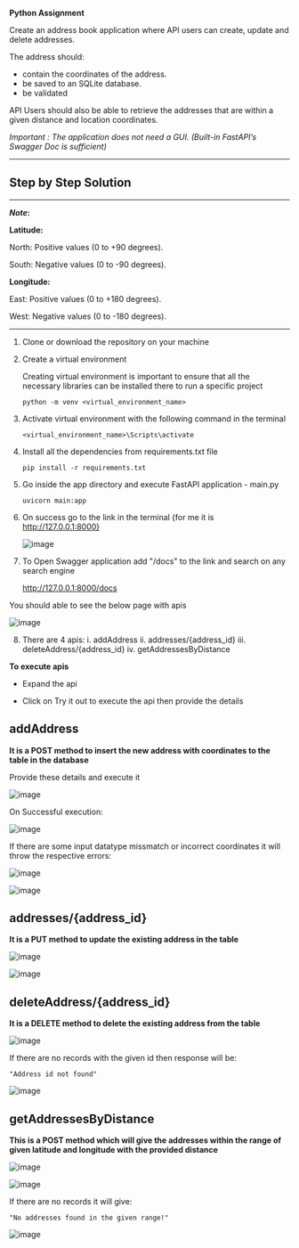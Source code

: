 **Python Assignment**

Create an address book application where API users can create, update and delete addresses.

The address should:
  - contain the coordinates of the address.
  - be saved to an SQLite database.
  - be validated

API Users should also be able to retrieve the addresses that are within a given distance and location coordinates.

*Important : The application does not need a GUI. (Built-in FastAPI’s Swagger Doc is sufficient)*

-----

**Step by Step Solution**
-
-----
**_Note_:**

  **Latitude:**
  
  North: Positive values (0 to +90 degrees).
  
  South: Negative values (0 to -90 degrees).
  
  **Longitude:**
  
  East: Positive values (0 to +180 degrees).
  
  West: Negative values (0 to -180 degrees).

-----

1. Clone or download the repository on your machine

2. Create a virtual environment

    Creating virtual environment is important to ensure that all the necessary libraries can be installed there to run a specific project
  
       python -m venv <virtual_environment_name>

3. Activate virtual environment with the following command in the terminal

       <virtual_environment_name>\Scripts\activate   

4. Install all the dependencies from requirements.txt file

       pip install -r requirements.txt 

5. Go inside the app directory and execute FastAPI application - main.py

       uvicorn main:app


6. On success go to the link in the terminal {for me it is http://127.0.0.1:8000}

   ![image](https://github.com/devang1218/Python-Assignment/assets/46046916/4ef15afd-8e40-4161-9cb0-1096118dd5c2)

7. To Open Swagger application add "/docs" to the link and search on any search engine

   http://127.0.0.1:8000/docs

  You should able to see the below page with apis

  ![image](https://github.com/devang1218/Python-Assignment/assets/46046916/a980c0db-e878-4df5-8f27-906f25bf7fa4)

8. There are 4 apis:
    i. addAddress
    ii. addresses/{address_id}
    iii. deleteAddress/{address_id}
    iv. getAddressesByDistance

**To execute apis**

- Expand the api

- Click on Try it out to execute the api then provide the details

**addAddress**
 -
 
  **It is a POST method to insert the new address with coordinates to the table in the database**
  
  Provide these details and execute it 
  
  ![image](https://github.com/devang1218/Python-Assignment/assets/46046916/b0f3c29f-a609-47a1-9a88-8ec6ff789706)

  On Successful execution:
  
  ![image](https://github.com/devang1218/Python-Assignment/assets/46046916/a10ad151-58cb-4ff1-aa82-ecef250319e4)

  If there are some input datatype missmatch or incorrect coordinates it will throw the respective errors:

  ![image](https://github.com/devang1218/Python-Assignment/assets/46046916/f5438ea4-492e-4282-8a84-a5bbaa6a6efb)

  ![image](https://github.com/devang1218/Python-Assignment/assets/46046916/f6344e90-2202-42dc-914a-cdb04e710a97)

**addresses/{address_id}**
-

  **It is a PUT method to update the existing address in the table**

  ![image](https://github.com/devang1218/Python-Assignment/assets/46046916/69bebcb3-ad4c-46f9-9fae-a08628b35cf9)

  ![image](https://github.com/devang1218/Python-Assignment/assets/46046916/8457cf13-fb87-4413-9022-bcf84279356e)


**deleteAddress/{address_id}**
-

  **It is a DELETE method to delete the existing address from the table**

  ![image](https://github.com/devang1218/Python-Assignment/assets/46046916/9390348d-51c3-4074-ae60-838906127d8a)

  If there are no records with the given id then response will be:
    
    "Address id not found"
  
  ![image](https://github.com/devang1218/Python-Assignment/assets/46046916/130d7ec1-f78e-47ee-80bf-db95e69f2d98)

**getAddressesByDistance**
-

  **This is a POST method which will give the addresses within the range of given latitude and longitude with the provided distance**

  ![image](https://github.com/devang1218/Python-Assignment/assets/46046916/e288c5b6-aa70-4da8-a480-789aee9c997c)

  ![image](https://github.com/devang1218/Python-Assignment/assets/46046916/537b5a20-b707-4697-a84d-f19fd3531b46)

  If there are no records it will give: 
    
    "No addresses found in the given range!"

  ![image](https://github.com/devang1218/Python-Assignment/assets/46046916/6dbf8c23-3731-453e-99a4-5944e2e83e18)
